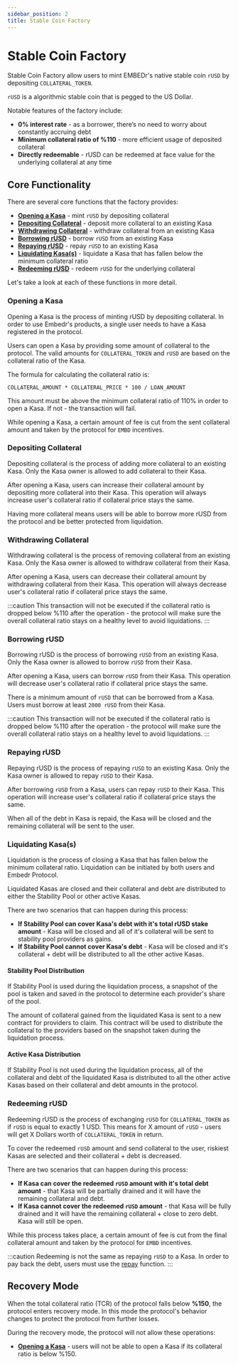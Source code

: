 ```yaml
---
sidebar_position: 2
title: Stable Coin Factory
---
```


# Stable Coin Factory

Stable Coin Factory allow users to mint EMBEDr's native stable coin `rUSD` by depositing `COLLATERAL_TOKEN`.

`rUSD` is a algorithmic stable coin that is pegged to the US Dollar.

Notable features of the factory include:

- **0% interest rate** - as a borrower, there’s no need to worry about constantly accruing debt
- **Minimum collateral ratio of %110** - more efficient usage of deposited collateral
- **Directly redeemable** - rUSD can be redeemed at face value for the underlying collateral at any time

## Core Functionality

There are several core functions that the factory provides:

- [**Opening a Kasa**](#opening-a-kasa) - mint `rUSD` by depositing collateral
- [**Depositing Collateral**](#depositing-collateral) - deposit more collateral to an existing Kasa
- [**Withdrawing Collateral**](#withdrawing-collateral) - withdraw collateral from an existing Kasa
- [**Borrowing rUSD**](#borrowing-rusd) - borrow `rUSD` from an existing Kasa
- [**Repaying rUSD**](#repaying-rusd) - repay `rUSD` to an existing Kasa
- [**Liquidating Kasa(s)**](#liquidating-kasas) - liquidate a Kasa that has fallen below the minimum collateral ratio
- [**Redeeming rUSD**](#redeeming-rusd) - redeem `rUSD` for the underlying collateral

Let's take a look at each of these functions in more detail.

### Opening a Kasa

Opening a Kasa is the process of minting rUSD by depositing collateral. In order to use Embedr's products, a single user needs to have a Kasa registered in the protocol.

Users can open a Kasa by providing some amount of collateral to the protocol. The valid amounts for `COLLATERAL_TOKEN` and `rUSD` are based on the collateral ratio of the Kasa.

The formula for calculating the collateral ratio is:

```
COLLATERAL_AMOUNT * COLLATERAL_PRICE * 100 / LOAN_AMOUNT
```

This amount must be above the minimum collateral ratio of 110% in order to open a Kasa. If not - the transaction will fail.

While opening a Kasa, a certain amount of fee is cut from the sent collateral amount and taken by the protocol for `EMBD` incentives.

### Depositing Collateral

Depositing collateral is the process of adding more collateral to an existing Kasa. Only the Kasa owner is allowed to add collateral to their Kasa.

After opening a Kasa, users can increase their collateral amount by depositing more collateral into their Kasa. This operation will always increase user's collateral ratio if collateral price stays the same.

Having more collateral means users will be able to borrow more rUSD from the protocol and be better protected from liquidation.

### Withdrawing Collateral

Withdrawing collateral is the process of removing collateral from an existing Kasa. Only the Kasa owner is allowed to withdraw collateral from their Kasa.

After opening a Kasa, users can decrease their collateral amount by withdrawing collateral from their Kasa. This operation will always decrease user's collateral ratio if collateral price stays the same.

:::caution
This transaction will not be executed if the collateral ratio is dropped below %110 after the operation - the protocol will make sure the overall collateral ratio stays on a healthy level to avoid liquidations.
:::

### Borrowing rUSD

Borrowing rUSD is the process of borrowing `rUSD` from an existing Kasa. Only the Kasa owner is allowed to borrow `rUSD` from their Kasa.

After opening a Kasa, users can borrow `rUSD` from their Kasa. This operation will decrease user's collateral ratio if collateral price stays the same.

There is a minimum amount of `rUSD` that can be borrowed from a Kasa. Users must borrow at least `2000 rUSD` from their Kasa.

:::caution
This transaction will not be executed if the collateral ratio is dropped below %110 after the operation - the protocol will make sure the overall collateral ratio stays on a healthy level to avoid liquidations.
:::

### Repaying rUSD

Repaying rUSD is the process of repaying `rUSD` to an existing Kasa. Only the Kasa owner is allowed to repay `rUSD` to their Kasa.

After borrowing `rUSD` from a Kasa, users can repay `rUSD` to their Kasa. This operation will increase user's collateral ratio if collateral price stays the same.

When all of the debt in Kasa is repaid, the Kasa will be closed and the remaining collateral will be sent to the user.

### Liquidating Kasa(s)

Liquidation is the process of closing a Kasa that has fallen below the minimum collateral ratio. Liquidation can be initiated by both users and Embedr Protocol.

Liquidated Kasas are closed and their collateral and debt are distributed to either the Stability Pool or other active Kasas.

There are two scenarios that can happen during this process:

- **If Stability Pool can cover Kasa's debt with it's total rUSD stake amount** - Kasa will be closed and all of it's collateral will be sent to stability pool providers as gains.
- **If Stability Pool cannot cover Kasa's debt** - Kasa will be closed and it's collateral + debt will be distributed to all the other active Kasas.

#### Stability Pool Distribution

If Stability Pool is used during the liquidation process, a snapshot of the pool is taken and saved in the protocol to determine each provider's share of the pool.

The amount of collateral gained from the liquidated Kasa is sent to a new contract for providers to claim. This contract will be used to distribute the collateral to the providers based on the snapshot taken during the liquidation process.

#### Active Kasa Distribution

If Stability Pool is not used during the liquidation process, all of the collateral and debt of the liquidated Kasa is distributed to all the other active Kasas based on their collateral and debt amounts in the protocol.

### Redeeming rUSD

Redeeming rUSD is the process of exchanging `rUSD` for `COLLATERAL_TOKEN` as if `rUSD` is equal to exactly 1 USD. This means for X amount of `rUSD` - users will get X Dollars worth of `COLLATERAL_TOKEN` in return.

To cover the redeemed `rUSD` amount and send collateral to the user, riskiest Kasas are selected and their collateral + debt is decreased. 

There are two scenarios that can happen during this process:

- **If Kasa can cover the redeemed `rUSD` amount with it's total debt amount** - that Kasa will be partially drained and it will have the remaining collateral and debt.
- **If Kasa cannot cover the redeemed `rUSD` amount** - that Kasa will be fully drained and it will have the remaining collateral + close to zero debt. Kasa will still be open.

While this process takes place, a certain amount of fee is cut from the final collateral amount and taken by the protocol for `EMBD` incentives.

:::caution
Redeeming is not the same as repaying `rUSD` to a Kasa. In order to pay back the debt, users must use the [repay](#repaying-rusd) function.
:::

## Recovery Mode

When the total collateral ratio (TCR) of the protocol falls below **%150**, the protocol enters recovery mode. In this mode the protocol's behavior changes to protect the protocol from further losses.

During the recovery mode, the protocol will not allow these operations:

- [**Opening a Kasa**](#opening-a-kasa) - users will not be able to open a Kasa if its collateral ratio is below %150.